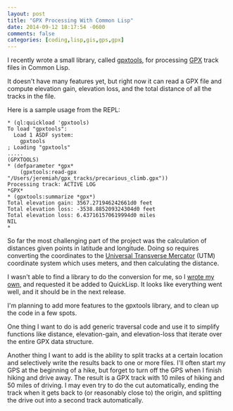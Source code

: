 ```yaml
---
layout: post
title: "GPX Processing With Common Lisp"
date: 2014-09-12 18:17:54 -0600
comments: false
categories: [coding,lisp,gis,gps,gpx]
---
```


I recently wrote a small library, called [gpxtools](https://github.com/jl2/gpxtools), for processing [GPX](https://en.wikipedia.org/wiki/GPS_Exchange_Format) track files in Common Lisp.

It doesn't have many features yet, but right now it can read a GPX file and compute elevation gain, elevation loss, and the total distance of all the tracks in the file.

Here is a sample usage from the REPL:

``` common-lisp "Sample Usage"
* (ql:quickload 'gpxtools)
To load "gpxtools":
  Load 1 ASDF system:
    gpxtools
; Loading "gpxtools"
.....
(GPXTOOLS)
* (defparameter *gpx*
    (gpxtools:read-gpx "/Users/jeremiah/gpx_tracks/precarious_climb.gpx"))
Processing track: ACTIVE LOG
*GPX*
* (gpxtools:summarize *gpx*)
Total elevation gain: 3567.271946242661d0 feet
Total elevation loss: -3538.885209324304d0 feet
Total elevation loss: 6.437161570619994d0 miles
NIL
*
```

So far the most challenging part of the project was the calculation of distances given points in latitude and longitude.  Doing so requires converting the coordinates to the [Universal Transverse Mercator](https://en.wikipedia.org/wiki/Universal_Transverse_Mercator_coordinate_system) (UTM) coordinate system which uses meters, and then calculating the distance.

I wasn't able to find a library to do the conversion for me, so I [wrote my own](https://github.com/jl2/utm), and requested it be added to QuickLisp.  It looks like everything went well, and it should be in the next release.

I'm planning to add more features to the gpxtools library, and to clean up the code in a few spots.

One thing I want to do is add generic traversal code and use it to simplify functions like distance, elevation-gain, and elevation-loss that iterate over the entire GPX data structure.

Another thing I want to add is the ability to split tracks at a certain location and selectively write the results back to one or more files.  I'll often start my GPS at the beginning of a hike, but forget to turn off the GPS when I finish hiking and drive away.  The result is a GPX track with 10 miles of hiking and 50 miles of driving.  I may even try to do the cut automatically, ending the track when it gets back to (or reasonably close to) the origin, and splitting the drive out into a second track automatically.

